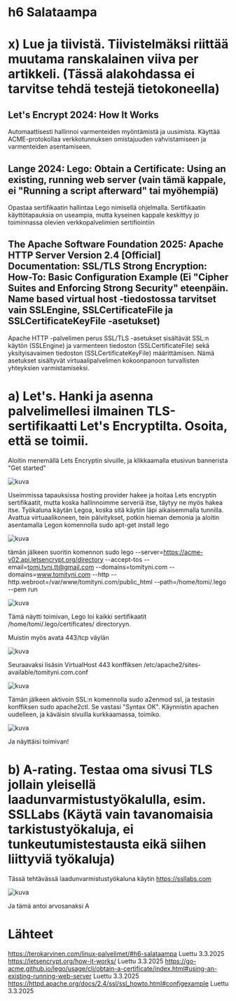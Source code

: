 # h6 Salataampa
# x) Lue ja tiivistä. Tiivistelmäksi riittää muutama ranskalainen viiva per artikkeli. (Tässä alakohdassa ei tarvitse tehdä testejä tietokoneella)

## Let's Encrypt 2024: How It Works
Automaattisesti hallinnoi varmenteiden myöntämistä ja uusimista.
Käyttää ACME-protokollaa verkkotunnuksen omistajuuden vahvistamiseen ja varmenteiden asentamiseen.

## Lange 2024: Lego: Obtain a Certificate: Using an existing, running web server (vain tämä kappale, ei "Running a script afterward" tai myöhempiä)
Opastaa sertifikaatin hallintaa Lego nimisellä ohjelmalla.
Sertifikaatin käyttötapauksia on useampia, mutta kyseinen kappale keskittyy jo toiminnassa olevien verkkopalvelimien sertifiointiin

## The Apache Software Foundation 2025: Apache HTTP Server Version 2.4 [Official] Documentation: SSL/TLS Strong Encryption: How-To: Basic Configuration Example (Ei "Cipher Suites and Enforcing Strong Security" eteenpäin. Name based virtual host -tiedostossa tarvitset vain SSLEngine, SSLCertificateFile ja SSLCertificateKeyFile -asetukset)
Apache HTTP -palvelimen perus SSL/TLS -asetukset sisältävät SSL:n käytön (SSLEngine) ja varmenteen tiedoston (SSLCertificateFile) sekä yksityisavaimen tiedoston (SSLCertificateKeyFile) määrittämisen.
Nämä asetukset sisältyvät virtuaalipalvelimen kokoonpanoon turvallisten yhteyksien varmistamiseksi.

# a) Let's. Hanki ja asenna palvelimellesi ilmainen TLS-sertifikaatti Let's Encryptilta. Osoita, että se toimii. 
Aloitin menemällä Lets Encryptin sivuille, ja klikkaamalla etusivun bannerista "Get started"

![kuva](ss1.png) 

Useimmissa tapauksissa hosting provider hakee ja hoitaa Lets encryptin sertifikaatit, mutta koska hallinnoimme serveriä itse, täytyy ne myös hakea itse. Työkaluna käytän Legoa, koska sitä käytiin läpi aikaisemmalla tunnilla. Avattua virtuaalikoneen, tein päivitykset, potkin hieman demonia ja aloitin asentamalla Legon komennolla sudo apt-get install lego

![kuva](ss2.png) 


tämän jälkeen suoritin komennon sudo lego --server=https://acme-v02.api.letsencrypt.org/directory      --accept-tos      --email=tomi.tyni.tt@gmail.com      --domains=tomityni.com --domains=www.tomityni.com      --http --http.webroot=/var/www/tomityni.com/public_html      --path=/home/tomi/.lego      --pem run

![kuva](ss3.png) 

Tämä näytti toimivan, Lego loi kaikki sertifikaatit /home/tomi/.lego/certificates/ directoryyn.

Muistin myös avata 443/tcp väylän

![kuva](ss4.png) 

Seuraavaksi lisäsin VirtualHost 443 konffiksen /etc/apache2/sites-available/tomityni.com.conf

![kuva](ss5.png) 

Tämän jälkeen aktivoin SSL:n komennolla sudo a2enmod ssl, ja testasin konffiksen sudo apache2ctl. Se vastasi "Syntax OK". Käynnistin apachen uudelleen, ja käväisin sivuilla kurkkaamassa, toimiko.

![kuva](ss6.png) 

Ja näyttäisi toimivan!

# b) A-rating. Testaa oma sivusi TLS jollain yleisellä laadunvarmistustyökalulla, esim. SSLLabs (Käytä vain tavanomaisia tarkistustyökaluja, ei tunkeutumistestausta eikä siihen liittyviä työkaluja)

Tässä tehtävässä laadunvarmistustyökaluna käytin https://ssllabs.com 

![kuva](ss7.png) 

Ja tämä antoi arvosanaksi A


# Lähteet

https://terokarvinen.com/linux-palvelimet/#h6-salataampa Luettu 3.3.2025
https://letsencrypt.org/how-it-works/ Luettu 3.3.2025
https://go-acme.github.io/lego/usage/cli/obtain-a-certificate/index.html#using-an-existing-running-web-server Luettu 3.3.2025
https://httpd.apache.org/docs/2.4/ssl/ssl_howto.html#configexample Luettu 3.3.2025
